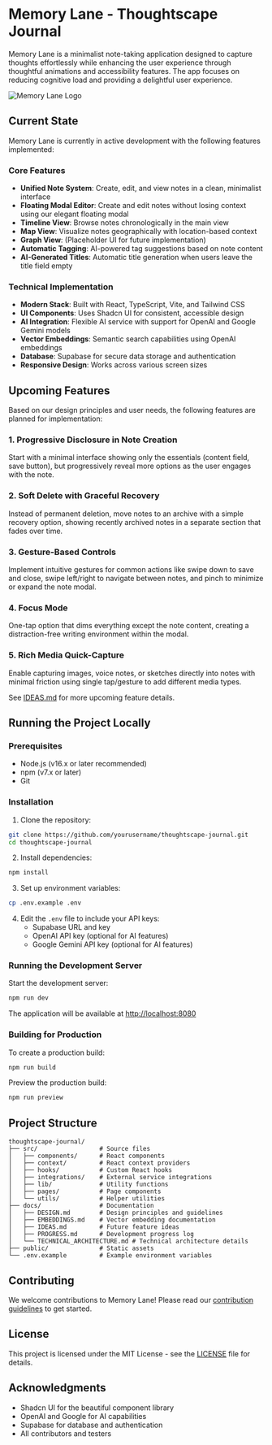 # Memory Lane - Thoughtscape Journal

Memory Lane is a minimalist note-taking application designed to capture thoughts effortlessly while enhancing the user experience through thoughtful animations and accessibility features. The app focuses on reducing cognitive load and providing a delightful user experience.

![Memory Lane Logo](https://via.placeholder.com/800x400?text=Memory+Lane)

## Current State

Memory Lane is currently in active development with the following features implemented:

### Core Features

- **Unified Note System**: Create, edit, and view notes in a clean, minimalist interface
- **Floating Modal Editor**: Create and edit notes without losing context using our elegant floating modal
- **Timeline View**: Browse notes chronologically in the main view
- **Map View**: Visualize notes geographically with location-based context
- **Graph View**: (Placeholder UI for future implementation)
- **Automatic Tagging**: AI-powered tag suggestions based on note content
- **AI-Generated Titles**: Automatic title generation when users leave the title field empty

### Technical Implementation

- **Modern Stack**: Built with React, TypeScript, Vite, and Tailwind CSS
- **UI Components**: Uses Shadcn UI for consistent, accessible design
- **AI Integration**: Flexible AI service with support for OpenAI and Google Gemini models
- **Vector Embeddings**: Semantic search capabilities using OpenAI embeddings
- **Database**: Supabase for secure data storage and authentication
- **Responsive Design**: Works across various screen sizes

## Upcoming Features

Based on our design principles and user needs, the following features are planned for implementation:

### 1. Progressive Disclosure in Note Creation
Start with a minimal interface showing only the essentials (content field, save button), but progressively reveal more options as the user engages with the note.

### 2. Soft Delete with Graceful Recovery
Instead of permanent deletion, move notes to an archive with a simple recovery option, showing recently archived notes in a separate section that fades over time.

### 3. Gesture-Based Controls
Implement intuitive gestures for common actions like swipe down to save and close, swipe left/right to navigate between notes, and pinch to minimize or expand the note modal.

### 4. Focus Mode
One-tap option that dims everything except the note content, creating a distraction-free writing environment within the modal.

### 5. Rich Media Quick-Capture
Enable capturing images, voice notes, or sketches directly into notes with minimal friction using single tap/gesture to add different media types.

See [IDEAS.md](docs/IDEAS.md) for more upcoming feature details.

## Running the Project Locally

### Prerequisites

- Node.js (v16.x or later recommended)
- npm (v7.x or later)
- Git

### Installation

1. Clone the repository:
```bash
git clone https://github.com/yourusername/thoughtscape-journal.git
cd thoughtscape-journal
```

2. Install dependencies:
```bash
npm install
```

3. Set up environment variables:
```bash
cp .env.example .env
```

4. Edit the `.env` file to include your API keys:
   - Supabase URL and key
   - OpenAI API key (optional for AI features)
   - Google Gemini API key (optional for AI features)

### Running the Development Server

Start the development server:
```bash
npm run dev
```

The application will be available at [http://localhost:8080](http://localhost:8080)

### Building for Production

To create a production build:
```bash
npm run build
```

Preview the production build:
```bash
npm run preview
```

## Project Structure

```
thoughtscape-journal/
├── src/                 # Source files
│   ├── components/      # React components
│   ├── context/         # React context providers
│   ├── hooks/           # Custom React hooks
│   ├── integrations/    # External service integrations
│   ├── lib/             # Utility functions
│   ├── pages/           # Page components
│   └── utils/           # Helper utilities
├── docs/                # Documentation
│   ├── DESIGN.md        # Design principles and guidelines
│   ├── EMBEDDINGS.md    # Vector embedding documentation
│   ├── IDEAS.md         # Future feature ideas
│   ├── PROGRESS.md      # Development progress log
│   └── TECHNICAL_ARCHITECTURE.md # Technical architecture details
├── public/              # Static assets
└── .env.example         # Example environment variables
```

## Contributing

We welcome contributions to Memory Lane! Please read our [contribution guidelines](CONTRIBUTING.md) to get started.

## License

This project is licensed under the MIT License - see the [LICENSE](LICENSE) file for details.

## Acknowledgments

- Shadcn UI for the beautiful component library
- OpenAI and Google for AI capabilities
- Supabase for database and authentication
- All contributors and testers
